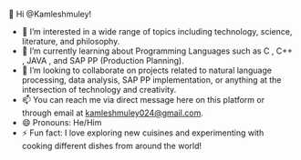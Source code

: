 👋 Hi @Kamleshmuley!
- 👀 I’m interested in a wide range of topics including technology, science, literature, and philosophy.
- 🌱 I’m currently learning about Programming Languages such as C , C++ , JAVA , and SAP PP (Production Planning).
- 💞️ I’m looking to collaborate on projects related to natural language processing, data analysis, SAP PP implementation, or anything at the intersection of technology and creativity.
- 📫 You can reach me via direct message here on this platform or through email at kamleshmuley024@gmail.com.
- 😄 Pronouns: He/Him
- ⚡ Fun fact: I love exploring new cuisines and experimenting with cooking different dishes from around the world!
